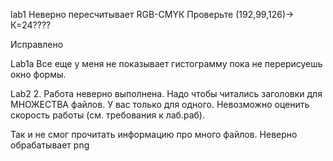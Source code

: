 lab1 Неверно пересчитывает RGB-CMYК Проверьте (192,99,126)-> К=24????

Исправлено

Lab1a Все еще у меня не показывает гистограмму пока не перерисуешь окно формы.

Lab2  2. Работа неверно выполнена. Надо чтобы читались заголовки для МНОЖЕСТВА файлов. У вас только для одного. Невозможно оценить скорость работы (см. требования к лаб.раб).

Так и не смог прочитать информацию про много файлов. Неверно обрабатывает png
